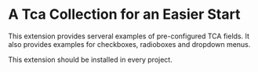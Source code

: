 # A Tca Collection for an Easier Start

This extension provides serveral examples of pre-configured TCA fields.
It also provides examples for checkboxes, radioboxes and dropdown menus.

This extension should be installed in every project.
